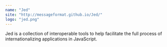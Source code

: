 ```yaml
---
name: "Jed"
site: "http://messageformat.github.io/Jed/"
logo: "jed.png"
---
```


Jed is a collection of interoperable tools to help facilitate the full process of internationalizing applications in JavaScript.
